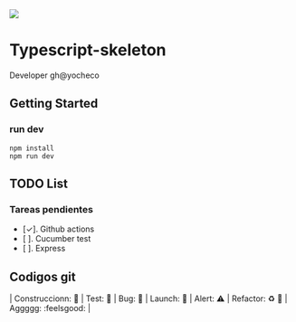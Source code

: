 <a href="https://github.com/yocheco/typescript-skeleton/actions/workflows/ci.yml">
    <img src="https://github.com/yocheco/typescript-skeleton/actions/workflows/ci.yml/badge.svg" />
</a>
  
# Typescript-skeleton

Developer gh@yocheco

## Getting Started

### run dev
```
npm install
npm run dev

```

## TODO List

### Tareas pendientes

- [✓]. Github actions
- [ ]. Cucumber test
- [ ]. Express

## Codigos git

| Construccionn: :construction: | Test: :test_tube: | Bug: :space_invader: | Launch: :rocket: | Alert: :warning: | Refactor: :recycle: :poop: | Aggggg: :feelsgood: |
